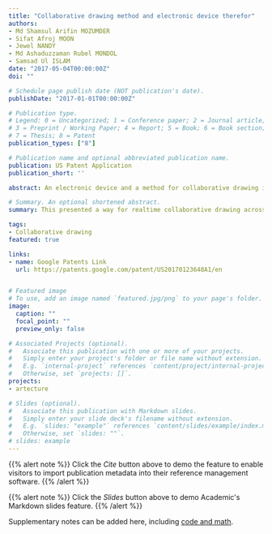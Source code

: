 ```yaml
---
title: "Collaborative drawing method and electronic device therefor"
authors:
- Md Shamsul Arifin MOZUMDER
- Sifat Afroj MOON
- Jewel NANDY
- Md Ashaduzzaman Rubel MONDOL
- Samsad Ul ISLAM
date: "2017-05-04T00:00:00Z"
doi: ""

# Schedule page publish date (NOT publication's date).
publishDate: "2017-01-01T00:00:00Z"

# Publication type.
# Legend: 0 = Uncategorized; 1 = Conference paper; 2 = Journal article;
# 3 = Preprint / Working Paper; 4 = Report; 5 = Book; 6 = Book section;
# 7 = Thesis; 8 = Patent
publication_types: ["8"]

# Publication name and optional abbreviated publication name.
publication: US Patent Application
publication_short: ''

abstract: An electronic device and a method for collaborative drawing in which multiple users participate with their own electronic devices are provided. The electronic device for drawing a picture collaboratively includes a transceiver for sharing information with at least one other electronic device, a touchscreen for receiving a user input and displaying an image corresponding to the user input, a memory for storing a drawing application, and a processor. The processor is configured to control for connecting to the at least one other electronic device via the drawing application, receiving the user input through the touchscreen, detecting an event occurring during the user input based on predetermined event occurrence conditions, when the event is detected, sharing information on the event with the at least one other electronic device in real time, and displaying information on the detected event on the touchscreen.

# Summary. An optional shortened abstract.
summary: This presented a way for realtime collaborative drawing across multiple mobile devices.

tags:
- Collaborative drawing
featured: true

links:
- name: Google Patents Link
  url: https://patents.google.com/patent/US20170123648A1/en


# Featured image
# To use, add an image named `featured.jpg/png` to your page's folder. 
image:
  caption: ""
  focal_point: ""
  preview_only: false

# Associated Projects (optional).
#   Associate this publication with one or more of your projects.
#   Simply enter your project's folder or file name without extension.
#   E.g. `internal-project` references `content/project/internal-project/index.md`.
#   Otherwise, set `projects: []`.
projects:
- artecture

# Slides (optional).
#   Associate this publication with Markdown slides.
#   Simply enter your slide deck's filename without extension.
#   E.g. `slides: "example"` references `content/slides/example/index.md`.
#   Otherwise, set `slides: ""`.
# slides: example
---
```


{{% alert note %}}
Click the *Cite* button above to demo the feature to enable visitors to import publication metadata into their reference management software.
{{% /alert %}}

{{% alert note %}}
Click the *Slides* button above to demo Academic's Markdown slides feature.
{{% /alert %}}

Supplementary notes can be added here, including [code and math](https://sourcethemes.com/academic/docs/writing-markdown-latex/).
